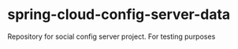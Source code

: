 # spring-cloud-config-server-data
Repository for social config server project. For testing purposes
